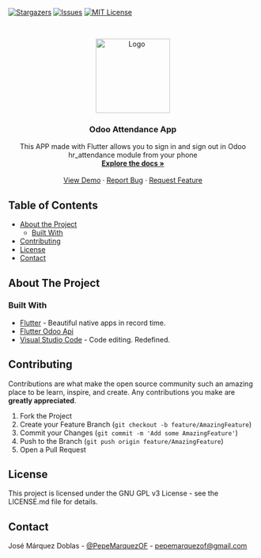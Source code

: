 [![Stargazers][stars-shield]](https://github.com/IronSenior/Odoo-hr-attendance-Phone-App/stargazers)
[![Issues][issues-shield]](https://github.com/IronSenior/Odoo-hr-attendance-Phone-App/issues)
[![MIT License][license-shield]](https://github.com/IronSenior/Odoo-hr-attendance-Phone-App/blob/master/LICENSE)


<!-- PROJECT LOGO -->
<br />
<p align="center">
  <a href="https://github.com/IronSenior/Odoo-hr-attendance-Phone-App">
    <img src="https://raw.githubusercontent.com/IronSenior/Odoo-hr-attendance-Phone-App/master/android/app/src/main/ic_launcher.png" alt="Logo" width="150" height="150">
  </a>

  <h3 align="center">Odoo Attendance App</h3>

  <p align="center">
    This APP made with Flutter allows you to sign in and sign out in Odoo hr_attendance module from your phone
    <br />
    <a href="https://github.com/IronSenior/Odoo-hr-attendance-Phone-App"><strong>Explore the docs »</strong></a>
    <br />
    <br />
    <a href="https://github.com/IronSenior/Odoo-hr-attendance-Phone-App">View Demo</a>
    ·
    <a href="https://github.com/IronSenior/Odoo-hr-attendance-Phone-App/issues">Report Bug</a>
    ·
    <a href="https://github.com/IronSenior/Odoo-hr-attendance-Phone-App/issues">Request Feature</a>
  </p>
</p>



<!-- TABLE OF CONTENTS -->
## Table of Contents

* [About the Project](#about-the-project)
  * [Built With](#built-with)
* [Contributing](#contributing)
* [License](#license)
* [Contact](#contact)



<!-- ABOUT THE PROJECT -->
## About The Project



### Built With

* [Flutter](https://flutter.dev/) -  Beautiful native apps in record time.
* [Flutter Odoo Api](https://pub.dev/packages/odoo_api)
* [Visual Studio Code](https://code.visualstudio.com/) - Code editing. Redefined.


<!-- CONTRIBUTING -->
## Contributing

Contributions are what make the open source community such an amazing place to be learn, inspire, and create. Any contributions you make are **greatly appreciated**.

1. Fork the Project
2. Create your Feature Branch (`git checkout -b feature/AmazingFeature`)
3. Commit your Changes (`git commit -m 'Add some AmazingFeature'`)
4. Push to the Branch (`git push origin feature/AmazingFeature`)
5. Open a Pull Request



<!-- LICENSE -->
## License

This project is licensed under the GNU GPL v3 License - see the LICENSE.md file for details.



<!-- CONTACT -->
## Contact

José Márquez Doblas - [@PepeMarquezOF](https://twitter.com/PepeMarquezOF) - pepemarquezof@gmail.com



<!-- MARKDOWN LINKS & IMAGES -->
<!-- https://www.markdownguide.org/basic-syntax/#reference-style-links -->
[contributors-shield]: https://img.shields.io/github/contributors/IronSenior/Odoo-hr-attendance-Phone-App
[forks-shield]: https://img.shields.io/github/forks/IronSenior/Odoo-hr-attendance-Phone-App
[stars-shield]: https://img.shields.io/github/stars/IronSenior/Odoo-hr-attendance-Phone-App
[issues-shield]: https://img.shields.io/github/issues/IronSenior/Odoo-hr-attendance-Phone-App
[license-shield]: https://img.shields.io/github/license/IronSenior/Odoo-hr-attendance-Phone-App
